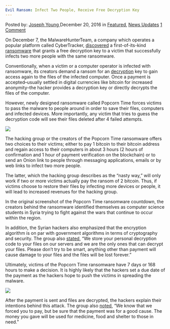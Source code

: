 ```yaml
---
Evil Ransom: Infect Two People, Receive Free Decryption Key
---
```

<article class="post-listing post-17037 post type-post status-publish format-standard has-post-thumbnail hentry  tag-decryption tag-evil tag-free tag-infect tag-key tag-people tag-ransom tag-receive">
    <div class="post-inner">
        <span>Posted by: <a href="https://www.deepdotweb.com/author/josephyoung/" title="">Joseph Young </a></span>
    <span>December 20, 2016</span>
    <span>in <a href="https://www.deepdotweb.com/category/deepdot-news/" rel="category tag">Featured</a>, <a href="https://www.deepdotweb.com/category/news-updates/" rel="category tag">News Updates</a></span>
    <span><a href="https://www.deepdotweb.com/2016/12/20/evil-ransom-infect-two-people-receive-free-decryption-key/#comments">1 Comment</a></span>
    </p>
    <div class="clear"></div>
    <div class="entry">
    <p>On December 7, the MalwareHunterTeam, a company which operates a popular platform called CyberTracker, <a href="https://www.bleepingcomputer.com/news/security/new-scheme-spread-popcorn-time-ransomware-get-chance-of-free-decryption-key/">discovered</a> a first-of-its-kind <a href="https://www.deepdotweb.com/2016/10/06/europol-report-ransomware-presenting-biggest-cyber-threat/">ransomware</a> that grants a free decryption key to a victim that successfully infects two more people with the same ransomware.</p>
    <p>Conventionally, when a victim or a computer operator is infected with ransomware, its creators demand a ransom for an <a href="https://www.deepdotweb.com/2016/10/08/encryptor-raas-operator-shuts-website-deletes-decryption-master-key/">decryption</a> key to gain access again to the files of the infected computer. Once a payment is accepted&#8211;usually settled in digital currencies like bitcoin for increased anonymity&#8211;the hacker provides a decryption key or directly decrypts the files of the computer.</p>
    <p>However, newly designed ransomware called Popcorn Time forces victims to pass the malware to people around in order to save their files, computers and infected devices. More importantly, any victim that tries to guess the decryption code will see their files deleted after 4 failed attempts.</p>
    <p><img class="wp-image-17043 aligncenter" src="/imgs/2016/12/word-image-85.png" srcset="/imgs/2016/12/word-image-85.png 925w, /imgs/2016/12/word-image-85-300x37.png 300w" sizes="(max-width: 925px) 100vw, 925px"/></p>
    <p>The hacking group or the creators of the Popcorn Time ransomware offers two choices to their victims; either to pay 1 bitcoin to their bitcoin address and regain access to their computers in about 3 hours (2 hours of confirmation and 1 hour of payment verification on the blockchain) or to send an Onion link to people through messaging applications, emails or by web links to infect two more people.</p>
    <p>The latter, which the hacking group describes as the “nasty way,” will only work if two or more victims actually pay the ransom of 2 bitcoin. Thus, if victims choose to restore their files by infecting more devices or people, it will lead to increased revenues for the hacking group.</p>
    <p>In the original screenshot of the Popcorn Time ransomware countdown, the creators behind the ransomware identified themselves as computer science students in Syria trying to fight against the wars that continue to occur within the region.</p>
    <p>In addition, the Syrian hackers also emphasized that the encryption algorithm is on par with government algorithms in terms of cryptography and security. The group also <a href="https://twitter.com/malwrhunterteam/status/806595092177965058">stated</a>, “We store your personal decryption code to your files on our servers and we are the only ones that can decrypt your files. Please don’t try to be smart, anything other than payment will cause damage to your files and the files will be lost forever.”</p>
    <p>Ultimately, victims of the Popcorn Time ransomware have 7 days or 168 hours to make a decision. It is highly likely that the hackers set a due date of the payment as the hackers hope to push the victims in spreading the malware.</p>
    <p><img class="wp-image-17044 aligncenter" src="/imgs/2016/12/word-image-86.png" srcset="/imgs/2016/12/word-image-86.png 622w, /imgs/2016/12/word-image-86-300x232.png 300w" sizes="(max-width: 622px) 100vw, 622px"/></p>
    <p>After the payment is sent and files are decrypted, the hackers explain their intentions behind this attack. The group also <a href="https://twitter.com/malwrhunterteam/status/806597164642291713">noted</a>, “We know that we forced you to pay, but be sure that the payment was for a good cause. The money you gave will be used for medicine, food and shelter to those in need.”</p>
    </div>
    <span style="display:none"><a href="https://www.deepdotweb.com/tag/decryption/" rel="tag">decryption</a> <a href="https://www.deepdotweb.com/tag/evil/" rel="tag">evil</a> <a href="https://www.deepdotweb.com/tag/free/" rel="tag">free</a> <a href="https://www.deepdotweb.com/tag/infect/" rel="tag">infect</a> <a href="https://www.deepdotweb.com/tag/key/" rel="tag">key</a> <a href="https://www.deepdotweb.com/tag/people/" rel="tag">people</a> <a href="https://www.deepdotweb.com/tag/ransom/" rel="tag">ransom</a> <a href="https://www.deepdotweb.com/tag/receive/" rel="tag">receive</a></span> <span style="display:none" class="updated">2016-12-20</span>
    <div style="display:none" class="vcard author" itemprop="author" itemscope itemtype="http://schema.org/Person"><strong class="fn" itemprop="name"><a href="https://www.deepdotweb.com/author/josephyoung/" title="Posts by Joseph Young" rel="author">Joseph Young</a></strong></div>
    </div>
</article>

